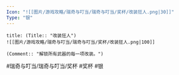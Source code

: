 ```yaml
---
Icon: "![[图片/游戏攻略/瑞奇与叮当/瑞奇与叮当/奖杯/改装狂人.png|30]]"
Type: "银"
---
```

```ad-common-silver-trophy
title: (Title:: "改装狂人")
![[图片/游戏攻略/瑞奇与叮当/瑞奇与叮当/奖杯/改装狂人.png|100]]

(Comment:: "解锁所有武器的每一项改装。")
```

#瑞奇与叮当/瑞奇与叮当/奖杯 #奖杯 #银
